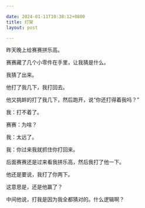 ```yaml
---

date: 2024-01-11T10:38:12+0800
title: 打架
layout: post

---
```


昨天晚上给赛赛拼乐高。

赛赛藏了几个小零件在手里，让我猜是什么。

我猜了出来。

他打了我几下，我打回去。

他又挑衅的打了我几下，然后跑开，说“你还打得着我吗？”

我：打不着了。

赛赛：为啥？

我：太远了。

我：你过来我就抓住你打回来。

后面赛赛还是过来看我拼乐高，然后我打了他一下。

他还是要说，我打了你两下。

这意思是，还是他赢了？

中间他说，打我是因为我全都猜对的。什么逻辑啊？
